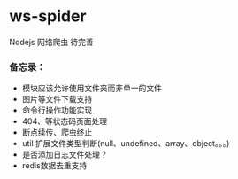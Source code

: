 # ws-spider

Nodejs 网络爬虫 待完善

### 备忘录：

* 模块应该允许使用文件夹而非单一的文件
* 图片等文件下载支持
* 命令行操作功能实现
* 404、等状态码页面处理
* 断点续传、爬虫终止
* util 扩展文件类型判断(null、undefined、array、object。。。)
* 是否添加日志文件处理？
* redis数据去重支持
